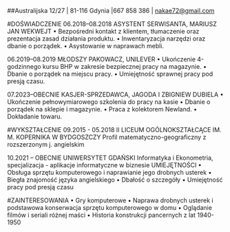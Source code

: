 ##Australijska 12/27 | 81-116 Gdynia |667 858 386 | nakae72@gmail.com

#DOŚWIADCZENIE
06.2018–08.2018
ASYSTENT SERWISANTA, MARIUSZ JAN WEKWEJT
•	Bezpośredni kontakt z klientem, tłumaczenie oraz prezentacja zasad działania produktu.
•	Inwentaryzacja narzędzi oraz dbanie o porządek.
•	Asystowanie w naprawach mebli.

06.2019–08.2019
MŁODSZY PAKOWACZ, UNILEVER
•	Ukończenie 4-godzinnego kursu BHP w zakresie bezpiecznej pracy na magazynie.
•	Dbanie o porządek na miejscu pracy.
•	Umiejętność sprawnej pracy pod presją czasu.

07.2023–OBECNIE
KASJER-SPRZEDAWCA, JAGODA I ZBIGNIEW DUBIELA
•	Ukończenie pełnowymiarowego szkolenia do pracy na kasie
•	Dbanie o porządek na sklepie i magazynie.
•	Praca z kolektorem Newland.
•	Dokładanie towaru.

#WYKSZTAŁCENIE
09.2015 - 05.2018
II LICEUM OGÓLNOKSZTAŁCĄCE IM. M. KOPERNIKA W BYDGOSZCZY
Profil matematyczno-geograficzny z rozszerzonym j. angielskim

10.2021 – OBECNIE
UNIWERSYTET GDAŃSKI
Informatyka i Ekonometria, specjalizacja - aplikacje informatyczne w biznesie
UMIEJĘTNOŚCI
•	Obsługa sprzętu komputerowego i naprawianie jego drobnych usterek
•	Biegła znajomość języka angielskiego	•	Dbałość o szczegóły
•	Umiejętność pracy pod presją czasu

#ZAINTERESOWANIA
•	Gry komputerowe 
•	Naprawa drobnych usterek i podstawowa konserwacja sprzętu komputerowego w domu
•	Oglądanie filmów i seriali różnej maści
•	Historia konstrukcji pancernych z lat 1940-1950
